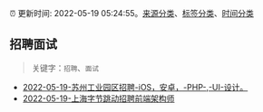 :alarm_clock: 更新时间: 2022-05-19 05:24:55。[来源分类](../README.md)、[标签分类](../TAGS.md)、[时间分类](../TIMELINE.md)

## 招聘面试


> 关键字：`招聘`、`面试`



- [2022-05-19-苏州工业园区招聘-iOS，安卓，-PHP-,-UI-设计。](https://www.v2ex.com/t/853905) 
- [2022-05-19-上海字节跳动招聘前端架构师](https://www.v2ex.com/t/853867) 